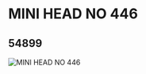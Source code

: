 # MINI HEAD NO 446
## 54899
![MINI HEAD NO 446](https://lc-www-live-s.legocdn.com/media/bricks/5/2/4286377.jpg)